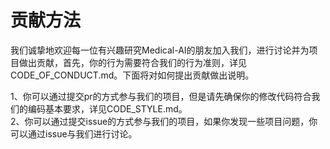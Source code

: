 贡献方法
=============
我们诚挚地欢迎每一位有兴趣研究Medical-AI的朋友加入我们，进行讨论并为项目做出贡献，首先，你的行为需要符合我们的行为准则，详见CODE_OF_CONDUCT.md。下面将对如何提出贡献做出说明。<br>

1、你可以通过提交pr的方式参与我们的项目，但是请先确保你的修改代码符合我们的编码基本要求，详见CODE_STYLE.md。<br>
2、你可以通过提交issue的方式参与我们的项目，如果你发现一些项目问题，你可以通过issue与我们进行讨论。<br>
